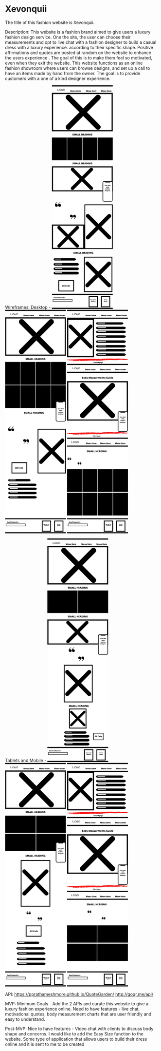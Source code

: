 # Xevonquii
The title of this fashion website is Xevonquii.

Description:
This website is a fashion brand aimed to give users a luxury fashion design service. One the site, the user can choose their measurements and opt to live chat with a fashion designer to build a casual dress with a luxury experience. according to their specific shape. Positive affirmations and quotes are posted at random on the website to enhance the users experience . The goal of this is to make them feel so motivated, even when they exit the website. This website functions as an online fashion showroom where users can browse designs, and set up a call to have an items made by hand from the owner. The goal is to provide customers with a one of a kind designer experience.


Wireframes: 
Desktop -
<img src="Images/Desktop-Wireframe-1.jpg" width="200">
<img src="Images/Desktop-Wireframe-2.jpg" width="200">
<img src="Images/Desktop-Wireframe-3.jpg" width="200">

Tablets and Mobile -
<img src="Images/Mobile-Tablet-1.jpg" width="200">
<img src="Images/Mobile-Tablet-2.jpg" width="200">
<img src="Images/Mobile-Tablet-3.jpg" width="200">


API: 
https://pprathameshmore.github.io/QuoteGarden/
http://goqr.me/api/

MVP: 
Minimum Goals - Add the 2 APIs and curate this website to give a luxury fashion experience online. 
Need to have features - live chat, motivational quotes, body measurement charts that are user friendly and easy to understand. 

Post-MVP: 
Nice to have features - Video chat with clients to discuss body shape and concerns. I would like to add the Easy Size function to the website. Some type of application that allows users to build their dress online and it is sent to me to be created
